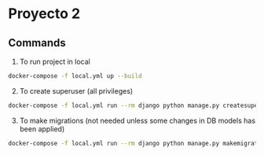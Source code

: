 # Proyecto 2


## Commands

1. To run project in local

```bash
docker-compose -f local.yml up --build
```

2. To create superuser (all privileges)

```bash
docker-compose -f local.yml run --rm django python manage.py createsuperuser
```

3. To make migrations (not needed unless some changes in DB models has been applied)

```bash
docker-compose -f local.yml run --rm django python manage.py makemigrations
```

